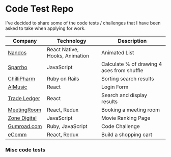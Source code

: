 # Code Test Repo

I've decided to share some of the code tests / challenges that I have been asked to take when applying for work. 

| Company | Technology | Description |
| --- | --- | --- |
| [Nandos](/nandos/) | React Native, Hooks, Animation | Animated List |
| [Sparrho](/aces-up/) | JavaScript | Calculate % of drawing 4 aces from shuffle |
| [ChilliPharm](/chillipharm-ruby-tech-test/) | Ruby on Rails | Sorting search results |
| [AIMusic](/aimusic/) | React | Login Form |
| [Trade Ledger](/trade-ledger/)| React | Search and display results |
| [MeetingRoom](/react-redux-meetingroom) | React, Redux | Booking a meeting room |
| [Zone Digital](/movie-rating/) | JavaScript | Movie Ranking Page |
| [Gumroad.com](/gumroad/) | Ruby, JavaScript | Code Challenge |
| [eComm](/react-shopping-cart/) | React, Redux | Build a shopping cart |

### Misc code tests
